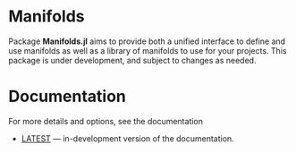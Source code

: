 # Manifolds

Package __Manifolds.jl__ aims to provide both a unified interface to define and
use manifolds as well as a library of manifolds to use for your projects.
This package is under development, and subject to changes as needed.


# Documentation
For more details and options, see the documentation
- [LATEST][docs-latest-url] — in-development version of the documentation.



[docs-latest-img]: https://img.shields.io/badge/docs-latest-blue.svg
[docs-latest-url]: https://julianlsolvers.github.io/Manifolds.jl/latest
